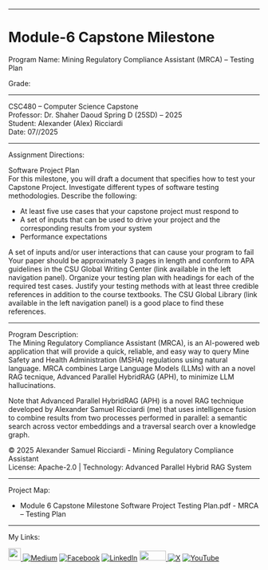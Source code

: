 ﻿-----------------------------------------------------------------------------------------------------------------------------
# Module-6 Capstone Milestone
Program Name: Mining Regulatory Compliance Assistant (MRCA) – Testing Plan

Grade: 

-----------------------------------------------------------------------------------------------------------------------------

CSC480 – Computer Science Capstone  
Professor: Dr. Shaher Daoud
Spring D (25SD) – 2025   
Student: Alexander (Alex) Ricciardi   
Date: 07//2025   

-----------------------------------------------------------------------------------------------------------------------------

Assignment Directions:  

Software Project Plan  
For this milestone, you will draft a document that specifies how to test your Capstone Project. Investigate different types of software testing methodologies. Describe the following:

- At least five use cases that your capstone project must respond to
- A set of inputs that can be used to drive your project and the corresponding results from your system
- Performance expectations

A set of inputs and/or user interactions that can cause your program to fail
Your paper should be approximately 3 pages in length and conform to APA guidelines in the CSU Global Writing Center (link available in the left navigation panel). Organize your testing plan with headings for each of the required test cases. Justify your testing methods with at least three credible references in addition to the course textbooks. The CSU Global Library (link available in the left navigation panel) is a good place to find these references.

-----------------------------------------------------------------------------------------------------------------------------

Program Description:  
The Mining Regulatory Compliance Assistant (MRCA), is an AI-powered web application that will provide a quick, reliable, and easy way to query Mine Safety and Health Administration (MSHA) regulations using natural language. MRCA combines Large Language Models (LLMs) with an a novel RAG tecnique, Advanced Parallel HybridRAG (APH), to minimize LLM hallucinations.

Note that Advanced Parallel HybridRAG (APH) is a novel RAG technique developed by Alexander Samuel Ricciardi (me) that uses intelligence fusion to combine results from two processes performed in parallel: a semantic search across vector embeddings and a traversal search over a knowledge graph.

© 2025 Alexander Samuel Ricciardi - Mining Regulatory Compliance Assistant  
License: Apache-2.0 | Technology: Advanced Parallel Hybrid RAG System

-----------------------------------------------------------------------------------------------------------------------------

Project Map:

- Module 6 Capstone Milestone Software Project Testing Plan.pdf - MRCA – Testing Plan

-----------------------------------------------------------------------------------------------------------------------------

My Links:   

<span><a href="https://www.alexomegapy.com" target="_blank"><img width="25" height="25" src="https://github.com/user-attachments/assets/a8e0ea66-5d8f-43b3-8fff-2c3d74d57f53"></span>    [![Medium](https://img.shields.io/badge/Medium-12100E?style=for-the-badge&logo=medium&logoColor=whit)](https://medium.com/@alex.omegapy)    [![Facebook](https://img.shields.io/badge/Facebook-%231877F2.svg?logo=Facebook&logoColor=white)](https://www.facebook.com/profile.php?id=100089638857137)    [![LinkedIn](https://img.shields.io/badge/LinkedIn-%230077B5.svg?logo=linkedin&logoColor=white)](https://linkedin.com/in/alex-ricciardi)    <span><a href="https://www.threads.net/@alexomegapy?hl=en" target="_blank"><img width="53" height="20" src="https://github.com/user-attachments/assets/58c9e833-4501-42e4-b4fe-39ffafba99b2"></span>    [![X](https://img.shields.io/badge/X-black.svg?logo=X&logoColor=white)](https://x.com/AlexOmegapy)    [![YouTube](https://img.shields.io/badge/YouTube-%23FF0000.svg?logo=YouTube&logoColor=white)](https://www.youtube.com/channel/UC4rMaQ7sqywMZkfS1xGh2AA) 

